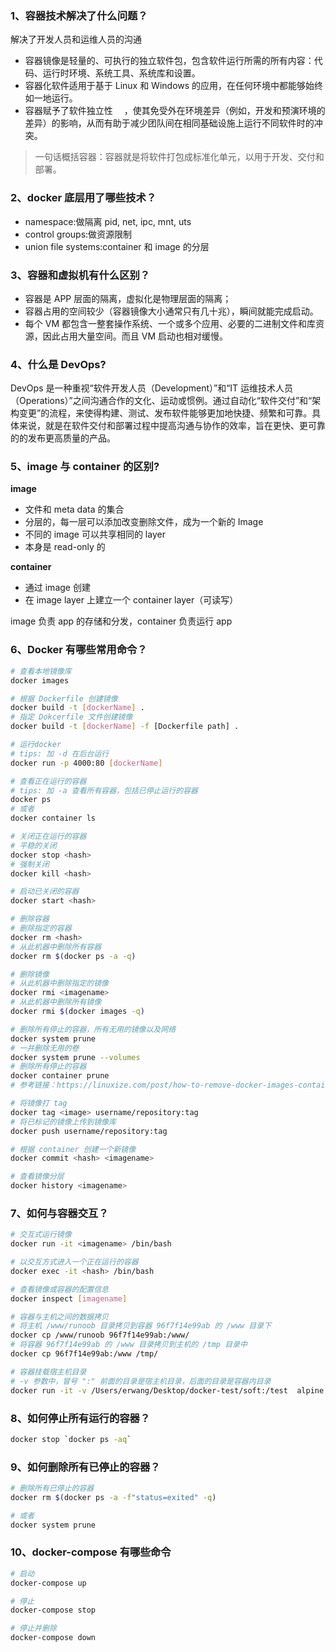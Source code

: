 ### 1、容器技术解决了什么问题？

解决了开发人员和运维人员的沟通

- 容器镜像是轻量的、可执行的独立软件包，包含软件运行所需的所有内容：代码、运行时环境、系统工具、系统库和设置。
- 容器化软件适用于基于 Linux 和 Windows 的应用，在任何环境中都能够始终如一地运行。
- 容器赋予了软件独立性  ，使其免受外在环境差异（例如，开发和预演环境的差异）的影响，从而有助于减少团队间在相同基础设施上运行不同软件时的冲突。

> 一句话概括容器：容器就是将软件打包成标准化单元，以用于开发、交付和部署。

### 2、docker 底层用了哪些技术？

- namespace:做隔离 pid, net, ipc, mnt, uts
- control groups:做资源限制
- union file systems:container 和 image 的分层

### 3、容器和虚拟机有什么区别？

- 容器是 APP 层面的隔离，虚拟化是物理层面的隔离；
- 容器占用的空间较少（容器镜像大小通常只有几十兆），瞬间就能完成启动。
- 每个 VM 都包含一整套操作系统、一个或多个应用、必要的二进制文件和库资源，因此占用大量空间。而且 VM 启动也相对缓慢。

### 4、什么是 DevOps?

DevOps 是一种重视“软件开发人员（Development）”和“IT 运维技术人员（Operations）”之间沟通合作的文化、运动或惯例。通过自动化“软件交付”和“架构变更”的流程，来使得构建、测试、发布软件能够更加地快捷、频繁和可靠。具体来说，就是在软件交付和部署过程中提高沟通与协作的效率，旨在更快、更可靠的的发布更高质量的产品。

### 5、image 与 container 的区别?

**image**

- 文件和 meta data 的集合
- 分层的，每一层可以添加改变删除文件，成为一个新的 Image
- 不同的 image 可以共享相同的 layer
- 本身是 read-only 的

**container**

- 通过 image 创建
- 在 image layer 上建立一个 container layer（可读写）

image 负责 app 的存储和分发，container 负责运行 app

### 6、Docker 有哪些常用命令？

```bash
# 查看本地镜像库
docker images

# 根据 Dockerfile 创建镜像
docker build -t [dockerName] .
# 指定 Dokcerfile 文件创建镜像
docker build -t [dockerName] -f [Dockerfile path] .

# 运行docker
# tips: 加 -d 在后台运行
docker run -p 4000:80 [dockerName]

# 查看正在运行的容器
# tips: 加 -a 查看所有容器，包括已停止运行的容器
docker ps
# 或者
docker container ls

# 关闭正在运行的容器
# 平稳的关闭
docker stop <hash>
# 强制关闭
docker kill <hash>

# 启动已关闭的容器
docker start <hash>

# 删除容器
# 删除指定的容器
docker rm <hash>
# 从此机器中删除所有容器
docker rm $(docker ps -a -q)

# 删除镜像
# 从此机器中删除指定的镜像
docker rmi <imagename>
# 从此机器中删除所有镜像
docker rmi $(docker images -q)

# 删除所有停止的容器，所有无用的镜像以及网络
docker system prune
# 一并删除无用的卷
docker system prune --volumes
# 删除所有停止的容器
docker container prune
# 参考链接：https://linuxize.com/post/how-to-remove-docker-images-containers-volumes-and-networks/

# 将镜像打 tag
docker tag <image> username/repository:tag
# 将已标记的镜像上传到镜像库
docker push username/repository:tag

# 根据 container 创建一个新镜像
docker commit <hash> <imagename>

# 查看镜像分层
docker history <imagename>
```

### 7、如何与容器交互？

```bash
# 交互式运行镜像
docker run -it <imagename> /bin/bash

# 以交互方式进入一个正在运行的容器
docker exec -it <hash> /bin/bash

# 查看镜像或容器的配置信息
docker inspect [imagename]

# 容器与主机之间的数据拷贝
# 将主机 /www/runoob 目录拷贝到容器 96f7f14e99ab 的 /www 目录下
docker cp /www/runoob 96f7f14e99ab:/www/
# 将容器 96f7f14e99ab 的 /www 目录拷贝到主机的 /tmp 目录中
docker cp 96f7f14e99ab:/www /tmp/

# 容器挂载宿主机目录
# -v 参数中，冒号 ":" 前面的目录是宿主机目录，后面的目录是容器内目录
docker run -it -v /Users/erwang/Desktop/docker-test/soft:/test  alpine
```

### 8、如何停止所有运行的容器？

```bash
docker stop `docker ps -aq`
```

### 9、如何删除所有已停止的容器？

```bash
# 删除所有已停止的容器
docker rm $(docker ps -a -f"status=exited" -q)

# 或者
docker system prune
```

### 10、docker-compose 有哪些命令

```bash
# 启动
docker-compose up

# 停止
docker-compose stop

# 停止并删除
docker-compose down
```
